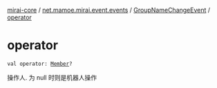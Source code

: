 [mirai-core](../../index.md) / [net.mamoe.mirai.event.events](../index.md) / [GroupNameChangeEvent](index.md) / [operator](./operator.md)

# operator

`val operator: `[`Member`](../../net.mamoe.mirai.contact/-member/index.md)`?`

操作人. 为 null 时则是机器人操作


